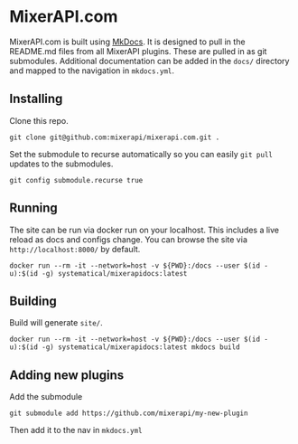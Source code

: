 # MixerAPI.com

MixerAPI.com is built using [MkDocs](https://squidfunk.github.io/mkdocs-material/). It is designed to pull in the 
README.md files from all MixerAPI plugins. These are pulled in as git submodules. Additional documentation 
can be added in the `docs/` directory and mapped to the navigation in `mkdocs.yml`.

## Installing

Clone this repo.

```console
git clone git@github.com:mixerapi/mixerapi.com.git .
```

Set the submodule to recurse automatically so you can easily `git pull` updates to the submodules.

```console
git config submodule.recurse true
```

## Running

The site can be run via docker run on your localhost. This includes a live reload as docs and configs change. You can 
browse the site via `http://localhost:8000/` by default.

```console
docker run --rm -it --network=host -v ${PWD}:/docs --user $(id -u):$(id -g) systematical/mixerapidocs:latest
```

## Building

Build will generate `site/`.

```console
docker run --rm -it --network=host -v ${PWD}:/docs --user $(id -u):$(id -g) systematical/mixerapidocs:latest mkdocs build
```

## Adding new plugins

Add the submodule

```console
git submodule add https://github.com/mixerapi/my-new-plugin
```

Then add it to the nav in `mkdocs.yml`
